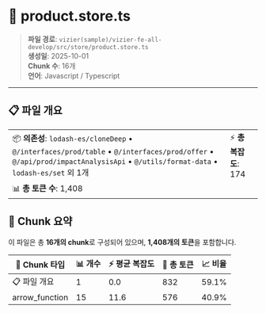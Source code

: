 # 📄 product.store.ts

> **파일 경로**: `vizier(sample)/vizier-fe-all-develop/src/store/product.store.ts`  
> **생성일**: 2025-10-01  
> **Chunk 수**: 16개  
> **언어**: Javascript / Typescript
---


## 📋 파일 개요

| | |
|--|--|
| 📦 **의존성**: `lodash-es/cloneDeep` • `@/interfaces/prod/table` • `@/interfaces/prod/offer` • `@/api/prod/impactAnalysisApi` • `@/utils/format-data` • `lodash-es/set` 외 1개 | ⚡ **총 복잡도**: 174 |
| 📊 **총 토큰 수**: 1,408 |  |






## 🧩 Chunk 요약

이 파일은 총 **16개의 chunk**로 구성되어 있으며, **1,408개의 토큰**을 포함합니다.

| 🧩 Chunk 타입 | 📊 개수 | ⚡ 평균 복잡도 | 📝 총 토큰 | 📈 비율 |
|---------------|--------|-------------|----------|--------|
| 📋 파일 개요 | 1 | 0.0 | 832 | 59.1% |
| arrow_function | 15 | 11.6 | 576 | 40.9% |

